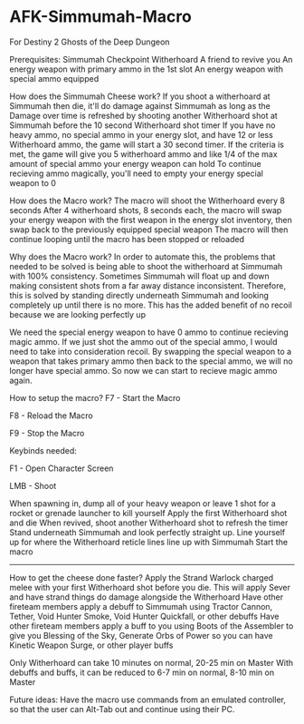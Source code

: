 # AFK-Simmumah-Macro
For Destiny 2
Ghosts of the Deep Dungeon

Prerequisites:
Simmumah Checkpoint
Witherhoard
A friend to revive you
An energy weapon with primary ammo in the 1st slot
An energy weapon with special ammo equipped

How does the Simmumah Cheese work?
If you shoot a witherhoard at Simmumah then die, it'll do damage against Simmumah as long as the Damage over time is refreshed by shooting another Witherhoard shot at Simmumah before the 10 second Witherhoard shot timer
If you have no heavy ammo, no special ammo in your energy slot, and have 12 or less Witherhoard ammo, the game will start a 30 second timer. If the criteria is met, the game will give you 5 witherhoard ammo and like 1/4 of the max amount of special ammo your energy weapon can hold
To continue recieving ammo magically, you'll need to empty your energy special weapon to 0

How does the Macro work?
The macro will shoot the Witherhoard every 8 seconds
After 4 witherhoard shots, 8 seconds each, the macro will swap your energy weapon with the first weapon in the energy slot inventory, then swap back to the previously equipped special weapon
The macro will then continue looping until the macro has been stopped or reloaded

Why does the Macro work?
In order to automate this, the problems that needed to be solved is being able to shoot the witherhoard at Simmumah with 100% consistency. Sometimes Simmumah will float up and down making consistent shots from a far away distance inconsistent. 
Therefore, this is solved by standing directly underneath Simmumah and looking completely up until there is no more. This has the added benefit of no recoil because we are looking perfectly up

We need the special energy weapon to have 0 ammo to continue recieving magic ammo. If we just shot the ammo out of the special ammo, I would need to take into consideration recoil. By swapping the special weapon to a weapon that takes primary ammo then back to the special ammo, we will no longer have special ammo. 
So now we can start to recieve magic ammo again.

How to setup the macro?
F7 - Start the Macro

F8 - Reload the Macro

F9 - Stop the Macro

Keybinds needed:

F1 - Open Character Screen

LMB - Shoot

When spawning in, dump all of your heavy weapon or leave 1 shot for a rocket or grenade launcher to kill yourself
Apply the first Witherhoard shot and die
When revived, shoot another Witherhoard shot to refresh the timer
Stand underneath Simmumah and look perfectly straight up.
Line yourself up for where the Witherhoard reticle lines line up with Simmumah
Start the macro
_____________________________________________________________________________________________________________________

How to get the cheese done faster?
Apply the Strand Warlock charged melee with your first Witherhoard shot before you die. This will apply Sever and have strand things do damage alongside the Witherhoard
Have other fireteam members apply a debuff to Simmumah using Tractor Cannon, Tether, Void Hunter Smoke, Void Hunter Quickfall, or other debuffs
Have other fireteam members apply a buff to you using Boots of the Assembler to give you Blessing of the Sky, Generate Orbs of Power so you can have Kinetic Weapon Surge, or other player buffs

Only Witherhoard can take 10 minutes on normal, 20-25 min on Master
With debuffs and buffs, it can be reduced to 6-7 min on normal, 8-10 min on Master

Future ideas:
Have the macro use commands from an emulated controller, so that the user can Alt-Tab out and continue using their PC.
